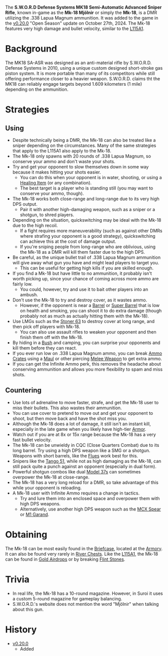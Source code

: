 The **S.W.O.R.D Defense Systems MK18 Semi-Automatic Advanced Sniper Rifle**, known in-game as the **Mk-18 Mjölnir** or simply the **Mk-18**, is a DMR utilizing the .338 Lapua Magnum ammunition. It was added to the game in the [v0.20.0](https://github.com/HasangerGames/suroi/releases/tag/v0.20.0) "Open Season" update on October 27th, 2024. The Mk-18 features very high damage and bullet velocity, similar to the [L115A1](/weapons/guns/l115a1).

# Background
The MK18 SA-ASR was designed as an anti-material rifle by S.W.O.R.D. Defense Systems in 2010, using a unique custom designed short-stroke gas piston system. It is more portable than many of its competitors while still offering performance closer to a heavier weapon. S.W.O.R.D. claims tht the MK18 can reliably engage targets beyond 1.609 kilometers (1 mile) depending on the ammunition.

# Strategies
## Using
- Despite technically being a DMR, the Mk-18 can also be treated like a sniper depending on the circumstances. Many of the same strategies that apply to the L115A1 also apply to the Mk-18.
- The Mk-18 only spawns with 20 rounds of .338 Lapua Magnum, so conserve your ammo and don't waste your shots.
- Try and get your opponent to slow themselves down in some way because it makes hitting your shots easier.
  - You can do this when your opponent is in water, shooting, or using a [Healing Item](/healing) (or any combination).
  - The best target is a player who is standing still (you may want to conserve your ammo, though).
- The Mk-18 works both close-range and long-range due to its very high DPS output.
  - Pair it with another high-damaging weapon, such as a sniper or a shotgun, to shred players.
- Depending on the situation, quickswitching may be ideal with the Mk-18 due to the high recoil.
    - If a fight requires more maneuverability (such as against other DMRs where strafing your opponent is a good strategy), quickswitching can achieve this at the cost of damage output.
    - If you're sniping people from long-range who are oblivious, using the Mk-18 as a DMR will kill them faster due to the high DPS.
- Be careful, as the unique bullet trail of .338 Lapua Magnum ammunition will give away what gun you have and might lead players to target you.
  - This can be useful for getting high kills if you are skilled enough.
- If you find a Mk-18 but have little to no ammunition, it probably isn't worth picking up, since your chance of coming across more ammo are fairly low.
  - You could, however, try and use it to bait other players into an ambush.
- Don't use the Mk-18 to try and destroy cover, as it wastes ammo.
  - However, if the opponent is near a [Barrel](/obstacles/barrel) or [Super Barrel](/obstacles/super_barrel) that is low on health and smoking, you can shoot it to do extra damage (though probably not as much as actually hitting them with the Mk-18).
- Use LMGs such as the [Stoner 63](/weapons/guns/stoner_63) to destroy cover at long range, and then pick off players with Mk-18.
  - You can also use assault rifles to weaken your opponent and then finish them off with the Mk-18.
- By hiding in a [Bush](/obstacles/bush) and camping, you can surprise your opponents and kill them before they can react.
- If you ever run low on .338 Lapua Magnum ammo, you can break [Ammo Crates](/obstacles/ammo_crate) using a [Maul](/weapons/melee/maul) or other piercing [Melee Weapon](/weapons/melee) to get extra ammo.
- If you can get the Infinite Ammo perk, this removes the headache about conserving ammunition and allows you more flexibility to spam and miss shots.

## Countering
- Use lots of adrenaline to move faster, strafe, and get the Mk-18 user to miss their bullets. This also wastes their ammunition.
- You can use cover to pretend to move out and get your opponent to shoot, but then move back and have the shot miss you.
- Although the Mk-18 does a lot of damage, it still isn't an instant kill, especially in the late game when you likely have high-tier [Armor](/equipment/armor).
- Watch out if you are at 8x or 15x range because the Mk-18 has a very fast bullet velocity.
- The Mk-18 can be unwieldy in CQC (Close Quarters Combat) due to its long barrel. Try using a high DPS weapon like a SMG or a shotgun. Weapons with short barrels, like the [Flues](/weapons/guns/flues) work best for this.
- Snipers like the [Tango 51](/weapons/guns/tango_51), while not as high damaging as the Mk-18, can still pack quite a punch against an opponent (especially in dual form).
- Powerful shotgun combos like dual [Model 37s](/weapons/guns/model_37) can sometimes overpower the Mk-18 at close-range.
- The Mk-18 has a very long reload for a DMR, so take advantage of this while your opponent is reloading.
- A Mk-18 user with Infinite Ammo requires a change in tactics. 
    - Try and lure them into an enclosed space and overpower them with high DPS weapons.
    - Alternatively, use another high DPS weapon such as the [MCX Spear](/weapons/guns/mcx_spear) or [M1 Garand](/weapons/guns/m1_garand).

# Obtaining
The Mk-18 can be most easily found in the [Briefcase](/obstacles/briefcase), located at the [Armory](/buildings/armory_meta). It can also be found very rarely in [River Chests](/obstacles/river_chest). Like the [L115A1](/weapons/guns/l115a1), the Mk-18 can be found in [Gold Airdrops](/obstacles/gold_airdrop_crate) or by breaking [Flint Stones](/obstacles/flint_stone).

# Trivia
- In real life, the Mk-18 has a 10-round magazine. However, in Suroi it uses a custom 5-round magazine for gameplay balancing.
- S.W.O.R.D.'s website does not mention the word "Mjölnir" when talking about this gun.

# History
- [v0.20.0](https://github.com/HasangerGames/suroi/releases/tag/v0.20.0)
  - Added

